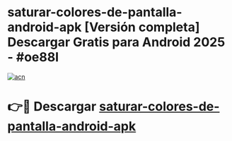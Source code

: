 # saturar-colores-de-pantalla-android-apk  [Versión completa] Descargar Gratis para Android 2025 - #oe88l

[![acn](https://github.com/user-attachments/assets/0f9c940e-d8b0-45ae-aac7-cd30a18b3e1c)](https://apps.freeplayer.one?title=saturar-colores-de-pantalla-android-apk&ref=9F)

# 👉🔴 Descargar [saturar-colores-de-pantalla-android-apk](https://apps.freeplayer.one?title=saturar-colores-de-pantalla-android-apk&ref=9F)